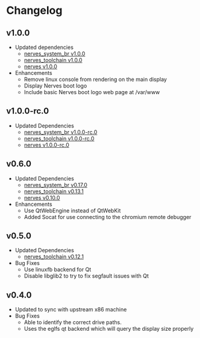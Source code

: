 # Changelog

## v1.0.0

  * Updated dependencies
    * [nerves_system_br v1.0.0](https://github.com/nerves-project/nerves_system_br/releases/tag/v1.0.0)
    * [nerves_toolchain v1.0.0](https://github.com/nerves-project/toolchains/releases/tag/v1.0.0)
    * [nerves v1.0.0](https://github.com/nerves-project/nerves/releases/tag/v1.0.0)
  * Enhancements
    * Remove linux console from rendering on the main display
    * Display Nerves boot logo
    * Include basic Nerves boot logo web page at /var/www

## v1.0.0-rc.0

  * Updated Dependencies
    * [nerves_system_br v1.0.0-rc.0](https://github.com/nerves-project/nerves_system_br/releases/tag/v1.0.0-rc.0)
    * [nerves_toolchain v1.0.0-rc.0](https://github.com/nerves-project/toolchains/releases/tag/v1.0.0-rc.0)
    * [nerves v1.0.0-rc.0](https://github.com/nerves-project/nerves/releases/tag/v1.0.0-rc.0)

## v0.6.0

  * Updated Dependencies
    * [nerves_system_br v0.17.0](https://github.com/nerves-project/nerves_system_br/releases/tag/v0.17.0)
    * [nerves_toolchain v0.13.1](https://github.com/nerves-project/toolchains/releases/tag/v0.13.1)
    * [nerves v0.10.0](https://github.com/nerves-project/nerves/releases/tag/v0.10.0)
  * Enhancements
    * Use QtWebEngine instead of QtWebKit
    * Added Socat for use connecting to the chromium remote debugger

## v0.5.0

  * Updated Dependencies
    * [nerves_toolchain v0.12.1](https://github.com/nerves-project/toolchains/releases/tag/v0.12.1)
  * Bug Fixes
    * Use linuxfb backend for Qt
    * Disable libglib2 to try to fix segfault issues with Qt

## v0.4.0

  * Updated to sync with upstream x86 machine
  * Bug Fixes
    * Able to identify the correct drive paths.
    * Uses the eglfs qt backend which will query the display size properly

